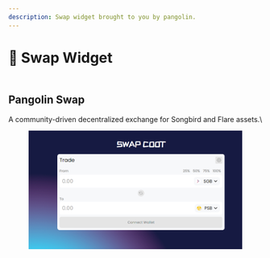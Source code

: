 ```yaml
---
description: Swap widget brought to you by pangolin.
---
```


# 🔄 Swap Widget

\
Pangolin Swap
-------------

A community-driven decentralized exchange for Songbird and Flare assets.\


<figure><img src="../.gitbook/assets/Capture.PNG" alt=""><figcaption></figcaption></figure>
